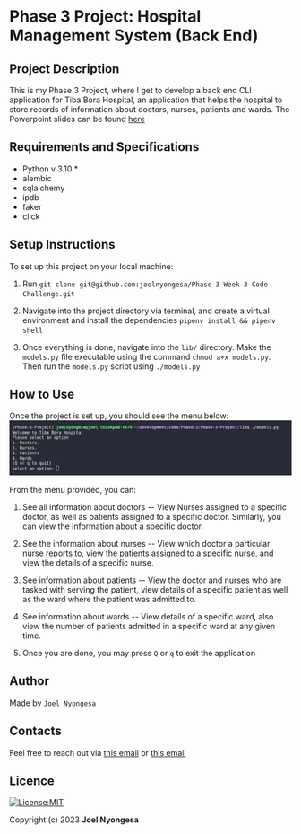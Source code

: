 # Phase 3 Project: Hospital Management System (Back End)

## Project Description

This is my Phase 3 Project, where I get to develop a back end CLI application for Tiba Bora Hospital, an application that helps the hospital to store records of information about doctors, nurses, patients and wards. The Powerpoint slides can be found [here](./img/Tiba%20Bora%20Project.pdf)

## Requirements and Specifications

* Python v 3.10.*
* alembic
* sqlalchemy
* ipdb
* faker
* click

## Setup Instructions

To set up this project on your local machine:

1. Run `git clone git@github.com:joelnyongesa/Phase-3-Week-3-Code-Challenge.git`

2. Navigate into the project directory via terminal, and create a virtual environment and install the dependencies  `pipenv install && pipenv shell`

3. Once everything is done, navigate into the `lib/` directory. Make the `models.py` file executable using the command `chmod a+x models.py`. Then run the `models.py` script using `./models.py`

## How to Use

Once the project is set up, you should see the menu below:
<img src="./img/Screeenshot 1.png" alt="Main Menu"/>

From the menu provided, you can:

1. See all information about doctors -- View Nurses assigned to a specific doctor, as well as patients assigned to a specific doctor. Similarly, you can view the information about a specific doctor.

2. See the information about nurses -- View which doctor a particular nurse reports to, view the patients assigned to a specific nurse, and view the details of a specific nurse.

3. See information about patients -- View the doctor and nurses who are tasked with serving the patient, view details of a specific patient as well as the ward where the patient was admitted to.

4. See information about wards -- View details of a specific ward, also view the number of patients admitted in a specific ward at any given time.

5. Once you are done, you may press `Q` or `q` to exit the application

## Author

Made by `Joel Nyongesa`

## Contacts

Feel free to reach out via [this email]('mailto:joelnyongesa148@gmail.com) or [this email](mailto:joelnyongesa.students@moringaschool.com)

## Licence

[![License:MIT](https://img.shields.io/badge/License-MIT-yellow.svg)](https://opensource.org/licenses/MIT)

Copyright (c) 2023 **Joel Nyongesa**
